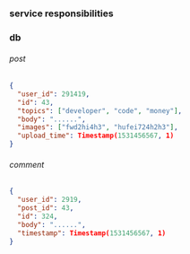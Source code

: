### service responsibilities

### db
  ###### post
  ```json
  {
    "user_id": 291419, 
    "id": 43,
    "topics": ["developer", "code", "money"],
    "body": "......",
    "images": ["fwd2hi4h3", "hufei724h2h3"],
    "upload_time": Timestamp(1531456567, 1)
  }
  ```

  ###### comment
  ```json
  {
    "user_id": 2919,
    "post_id": 43,
    "id": 324,
    "body": "......", 
    "timestamp": Timestamp(1531456567, 1)
  }
  ```